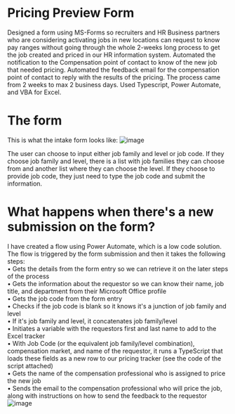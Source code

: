 # Pricing Preview Form
Designed a form using MS-Forms so recruiters and HR Business partners who are considering activating jobs in new locations can request to know pay ranges without going through the whole 2-weeks long process to get the job created and priced in our HR information system. Automated the notification to the Compensation point of contact to know of the new job that needed pricing. Automated the feedback email for the compensation point of contact to reply with the results of the pricing. The process came from 2 weeks to max 2 business days. Used Typescript, Power Automate, and VBA for Excel.


# The form
This is what the intake form looks like:
![image](https://github.com/jacksoncaquino/Pricing-preview-form/assets/61064363/474014c3-01c2-431c-8233-98c1f4530063)

The user can choose to input either job family and level or job code. If they choose job family and level, there is a list with job families they can choose from and another list where they can choose the level. If they choose to provide job code, they just need to type the job code and submit the information.

# What happens when there's a new submission on the form?
I have created a flow using Power Automate, which is a low code solution. The flow is triggered by the form submission and then it takes the following steps:<br>
• Gets the details from the form entry so we can retrieve it on the later steps of the process<br>
• Gets the information about the requestor so we can know their name, job title, and department from their Microsoft Office profile<br>
• Gets the job code from the form entry<br>
• Checks if the job code is blank so it knows it's a junction of job family and level<br>
• If it's job family and level, it concatenates job family/level<br>
• Initiates a variable with the requestors first and last name to add to the Excel tracker<br>
• With Job Code (or the equivalent job family/level combination), compensation market, and name of the requestor, it runs a TypeScript that loads these fields as a new row to our pricing tracker (see the code of the script attached)<br>
• Gets the name of the compensation professional who is assigned to price the new job<br>
• Sends the email to the compensation professional who will price the job, along with instructions on how to send the feedback to the requestor<br>
![image](https://github.com/jacksoncaquino/Pricing-preview-form/assets/61064363/04521024-8deb-45cd-bca1-075afb2013f8)

# 
